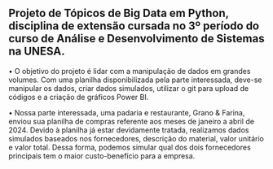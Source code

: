  ## Projeto de Tópicos de Big Data em Python, disciplina de extensão cursada no 3º período do curso de Análise e Desenvolvimento de Sistemas na UNESA.

• O objetivo do projeto é lidar com a manipulação de dados em grandes volumes. Com uma planilha disponibilizada pela parte interessada, deve-se manipular os dados, criar dados simulados, utilizar o git para upload de códigos e a criação de gráficos Power BI.

• Nossa parte interessada, uma padaria e restaurante, Grano & Farina, enviou sua planilha de compras referente aos meses de janeiro a abril de 2024. Devido à planilha já estar devidamente tratada, realizamos dados simulados baseados nos fornecedores, descrição do material, valor unitário e valor total. Dessa forma, podemos simular qual dos dois fornecedores principais tem o maior custo-benefício para a empresa.
